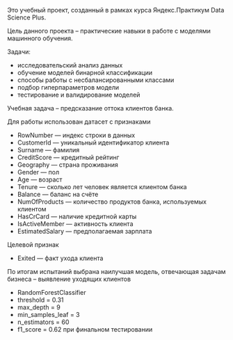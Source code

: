 Это учебный проект, созданный в рамках курса Яндекс.Практикум Data Science Plus.

Цель данного проекта – практические навыки в работе с моделями машинного обучения.

Задачи:
- исследовательский анализ данных
- обучение моделей бинарной классификации
- способы работы с несбалансированными классами
- подбор гиперпараметров модели
- тестирование и валидирование моделей


Учебная задача – предсказание оттока клиентов банка. 

Для работы использован датасет с признаками
- RowNumber — индекс строки в данных
- CustomerId — уникальный идентификатор клиента
- Surname — фамилия
- CreditScore — кредитный рейтинг
- Geography — страна проживания
- Gender — пол
- Age — возраст
- Tenure — сколько лет человек является клиентом банка
- Balance — баланс на счёте
- NumOfProducts — количество продуктов банка, используемых клиентом
- HasCrCard — наличие кредитной карты
- IsActiveMember — активность клиента
- EstimatedSalary — предполагаемая зарплата

Целевой признак
- Exited — факт ухода клиента

По итогам испытаний выбрана наилучшая модель, отвечающая задачам бизнеса – выявление уходящих клиентов
- RandomForestClassifier
- threshold = 0.31
- max_depth = 9
- min_samples_leaf = 3
- n_estimators = 60
- f1_score = 0.62 при финальном тестировании

